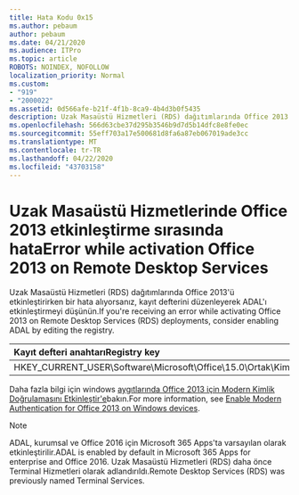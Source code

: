 ```yaml
---
title: Hata Kodu 0x15
ms.author: pebaum
author: pebaum
ms.date: 04/21/2020
ms.audience: ITPro
ms.topic: article
ROBOTS: NOINDEX, NOFOLLOW
localization_priority: Normal
ms.custom:
- "919"
- "2000022"
ms.assetid: 0d566afe-b21f-4f1b-8ca9-4b4d3b0f5435
description: Uzak Masaüstü Hizmetleri (RDS) dağıtımlarında Office 2013'ü etkinleştirirken bir hata alıyorsanız, kayıt defterini düzenleyerek ADAL'ı etkinleştirmeyi düşünün.
ms.openlocfilehash: 566d63cbe37d295b3546b9d7d5b14dfc8e8fe0ec
ms.sourcegitcommit: 55eff703a17e500681d8fa6a87eb067019ade3cc
ms.translationtype: MT
ms.contentlocale: tr-TR
ms.lasthandoff: 04/22/2020
ms.locfileid: "43703158"
---
```

# <a name="error-while-activation-office-2013-on-remote-desktop-services"></a><span data-ttu-id="8f71f-103">Uzak Masaüstü Hizmetlerinde Office 2013 etkinleştirme sırasında hata</span><span class="sxs-lookup"><span data-stu-id="8f71f-103">Error while activation Office 2013 on Remote Desktop Services</span></span>

<span data-ttu-id="8f71f-104">Uzak Masaüstü Hizmetleri (RDS) dağıtımlarında Office 2013'ü etkinleştirirken bir hata alıyorsanız, kayıt defterini düzenleyerek ADAL'ı etkinleştirmeyi düşünün.</span><span class="sxs-lookup"><span data-stu-id="8f71f-104">If you're receiving an error while activating Office 2013 on Remote Desktop Services (RDS) deployments, consider enabling ADAL by editing the registry.</span></span>
  
|<span data-ttu-id="8f71f-105">**Kayıt defteri anahtarı**</span><span class="sxs-lookup"><span data-stu-id="8f71f-105">**Registry key**</span></span>|<span data-ttu-id="8f71f-106">**Tür**</span><span class="sxs-lookup"><span data-stu-id="8f71f-106">**Type**</span></span>|<span data-ttu-id="8f71f-107">**Değer**</span><span class="sxs-lookup"><span data-stu-id="8f71f-107">**Value**</span></span>|
|:-----|:-----|:-----|
|<span data-ttu-id="8f71f-108">HKEY_CURRENT_USER\Software\Microsoft\Office\15.0\Ortak\Kimlik\EnableADAL</span><span class="sxs-lookup"><span data-stu-id="8f71f-108">HKEY_CURRENT_USER\Software\Microsoft\Office\15.0\Common\Identity\EnableADAL</span></span>  <br/> |<span data-ttu-id="8f71f-109">Reg_dword</span><span class="sxs-lookup"><span data-stu-id="8f71f-109">REG_DWORD</span></span>  <br/> |<span data-ttu-id="8f71f-110">1</span><span class="sxs-lookup"><span data-stu-id="8f71f-110">1</span></span>  <br/> |

<span data-ttu-id="8f71f-111">Daha fazla bilgi için windows [aygıtlarında Office 2013 için Modern Kimlik Doğrulamasını Etkinleştir'e](https://docs.microsoft.com/office365/admin/security-and-compliance/enable-modern-authentication)bakın.</span><span class="sxs-lookup"><span data-stu-id="8f71f-111">For more information, see [Enable Modern Authentication for Office 2013 on Windows devices](https://docs.microsoft.com/office365/admin/security-and-compliance/enable-modern-authentication).</span></span>
  
> [!NOTE]
>  <span data-ttu-id="8f71f-112">ADAL, kurumsal ve Office 2016 için Microsoft 365 Apps'ta varsayılan olarak etkinleştirilir.</span><span class="sxs-lookup"><span data-stu-id="8f71f-112">ADAL is enabled by default in Microsoft 365 Apps for enterprise and Office 2016.</span></span> <span data-ttu-id="8f71f-113">Uzak Masaüstü Hizmetleri (RDS) daha önce Terminal Hizmetleri olarak adlandırıldı.</span><span class="sxs-lookup"><span data-stu-id="8f71f-113">Remote Desktop Services (RDS) was previously named Terminal Services.</span></span>
  